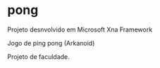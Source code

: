 # pong

Projeto desnvolvido em Microsoft Xna Framework

Jogo de ping pong (Arkanoid)

Projeto de faculdade.
